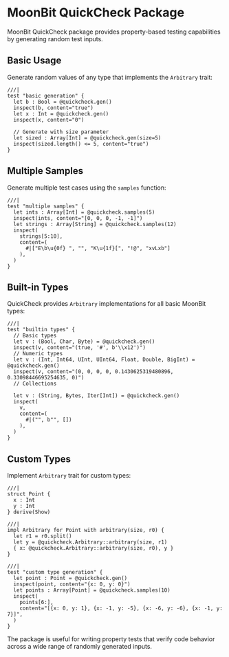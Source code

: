 # MoonBit QuickCheck Package

MoonBit QuickCheck package provides property-based testing capabilities by generating random test inputs.

## Basic Usage

Generate random values of any type that implements the `Arbitrary` trait:

```moonbit
///|
test "basic generation" {
  let b : Bool = @quickcheck.gen()
  inspect(b, content="true")
  let x : Int = @quickcheck.gen()
  inspect(x, content="0")

  // Generate with size parameter
  let sized : Array[Int] = @quickcheck.gen(size=5)
  inspect(sized.length() <= 5, content="true")
}
```

## Multiple Samples

Generate multiple test cases using the `samples` function:

```moonbit
///|
test "multiple samples" {
  let ints : Array[Int] = @quickcheck.samples(5)
  inspect(ints, content="[0, 0, 0, -1, -1]")
  let strings : Array[String] = @quickcheck.samples(12)
  inspect(
    strings[5:10],
    content=(
      #|["E\b\u{0f} ", "", "K\u{1f}[", "!@", "xvLxb"]
    ),
  )
}
```

## Built-in Types

QuickCheck provides `Arbitrary` implementations for all basic MoonBit types:

```moonbit
///|
test "builtin types" {
  // Basic types
  let v : (Bool, Char, Byte) = @quickcheck.gen()
  inspect(v, content="(true, '#', b'\\x12')")
  // Numeric types
  let v : (Int, Int64, UInt, UInt64, Float, Double, BigInt) = @quickcheck.gen()
  inspect(v, content="(0, 0, 0, 0, 0.1430625319480896, 0.33098446695254635, 0)")
  // Collections

  let v : (String, Bytes, Iter[Int]) = @quickcheck.gen()
  inspect(
    v,
    content=(
      #|("", b"", [])
    ),
  )
}
```

## Custom Types

Implement `Arbitrary` trait for custom types:

```moonbit
///|
struct Point {
  x : Int
  y : Int
} derive(Show)

///|
impl Arbitrary for Point with arbitrary(size, r0) {
  let r1 = r0.split()
  let y = @quickcheck.Arbitrary::arbitrary(size, r1)
  { x: @quickcheck.Arbitrary::arbitrary(size, r0), y }
}

///|
test "custom type generation" {
  let point : Point = @quickcheck.gen()
  inspect(point, content="{x: 0, y: 0}")
  let points : Array[Point] = @quickcheck.samples(10)
  inspect(
    points[6:],
    content="[{x: 0, y: 1}, {x: -1, y: -5}, {x: -6, y: -6}, {x: -1, y: 7}]",
  )
}
```

The package is useful for writing property tests that verify code behavior across a wide range of randomly generated inputs.
